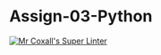 # Assign-03-Python
[![Mr Coxall's Super Linter](https://github.com/ICS3C-Programming-MichaelM/Assign-03-Python/workflows/Mr%20Coxall's%20Super%20Linter/badge.svg)](https://github.com/ICS3C-Programming-MichaelM/Assign-03-Python/actions/)
